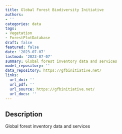 ```yaml
---
title: Global Forest Biodiversity Initiative
authors:
- ''
categories: data
tags:
- Vegetation
- ForestPlotDatabase
draft: false
featured: false
date: '2023-07-07'
lastmod: '2023-07-07'
summary: Global forest inventory data and services
model_repository: ''
data_repository: https://gfbinitiative.net/
links:
  url_doi: ''
  url_pdf: ''
  url_source: https://gfbinitiative.net/
  url_docs: ''
---
```


## Description

Global forest inventory data and services

